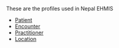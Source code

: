 These are the profiles used in Nepal EHMIS

- [Patient](StructureDefinition-patient-ehmis.html)
- [Encounter](StructureDefinition-encounter-ehmis.html)
- [Practitioner](StructureDefinition-practitioner-ehmis.html)
- [Location](StructureDefinition-location-ehmis.html)
